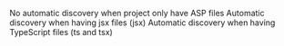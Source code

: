 No automatic discovery when project only have ASP files
Automatic discovery when having jsx files (jsx)
Automatic discovery when having TypeScript files (ts and tsx)